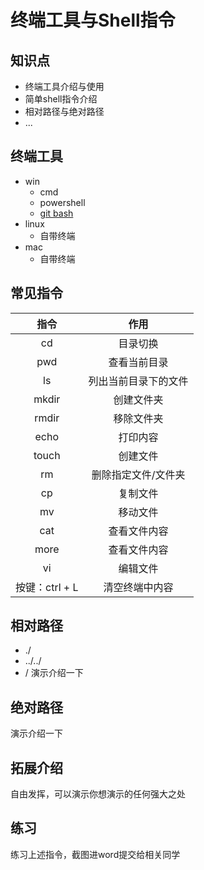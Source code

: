 # 终端工具与Shell指令

## 知识点
* 终端工具介绍与使用
* 简单shell指令介绍
* 相对路径与绝对路径
* ...

## 终端工具
* win
  * cmd
  * powershell
  * [git bash](https://git-scm.com/downloads)
* linux
  * 自带终端
* mac
  * 自带终端
## 常见指令

|      指令      |         作用         |
| :------------: | :------------------: |
|       cd       |       目录切换       |
|      pwd       |     查看当前目录     |
|       ls       | 列出当前目录下的文件 |
|     mkdir      |      创建文件夹      |
|     rmdir      |      移除文件夹      |
|      echo      |       打印内容       |
|     touch      |       创建文件       |
|       rm       | 删除指定文件/文件夹  |
|       cp       |       复制文件       |
|       mv       |       移动文件       |
|      cat       |     查看文件内容     |
|      more      |     查看文件内容     |
|       vi       |       编辑文件       |
| 按键：ctrl + L |    清空终端中内容    |

## 相对路径
* ./
* ../../
* /
演示介绍一下

## 绝对路径
演示介绍一下

## 拓展介绍
自由发挥，可以演示你想演示的任何强大之处

## 练习
练习上述指令，截图进word提交给相关同学